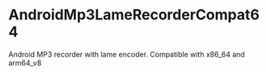 # AndroidMp3LameRecorderCompat64
Android MP3 recorder with lame encoder. Compatible with x86_64 and arm64_v8
